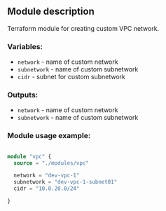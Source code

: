 ## Module description

Terraform module for creating custom VPC network.

### Variables:
- `network` - name of custom network
- `subnetwork` - name of custom subnetwork
- `cidr` - subnet for custom subnetwork

### Outputs:
- `network` - name of custom network
- `subnetwork` - name of custom subnetwork

### Module usage example:

```terraform

module "vpc" {
  source = "./modules/vpc"

  network = "dev-vpc-1"
  subnetwork = "dev-vpc-1-subnet01"
  cidr = "10.0.20.0/24"

}
```